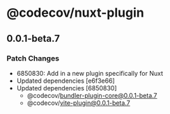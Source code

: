 # @codecov/nuxt-plugin

## 0.0.1-beta.7

### Patch Changes

- 6850830: Add in a new plugin specifically for Nuxt
- Updated dependencies [e6f3e66]
- Updated dependencies [6850830]
  - @codecov/bundler-plugin-core@0.0.1-beta.7
  - @codecov/vite-plugin@0.0.1-beta.7
